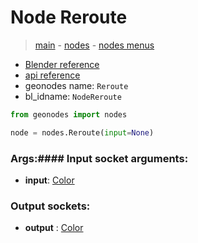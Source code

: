 # Node Reroute

> [main](../structure.md) - [nodes](nodes.md) - [nodes menus](nodes_menus.md)

- [Blender reference](https://docs.blender.org/manual/en/latest/modeling/geometry_nodes/e.html)
- [api reference](https://docs.blender.org/api/current/bpy.types.NodeReroute.html)
- geonodes name: `Reroute`
- bl_idname: `NodeReroute`

```python
from geonodes import nodes

node = nodes.Reroute(input=None)
```

### Args:#### Input socket arguments:

- **input**: [Color](Color.md)

### Output sockets:

- **output** : [Color](Color.md)

